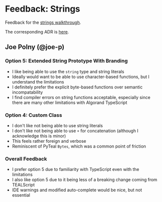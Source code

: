# Feedback: Strings

Feedback for the [strings walkthrough](./../walkthroughs/strings.md).

The corresponding ADR is [here](../../architecture-decisions/2024-05-21_primitive-bytes-and-strings.md).

## Joe Polny (@joe-p)

### Option 5: Extended String Prototype With Branding

- I like being able to use the `string` type and string literals
- Ideally would want to be able to use character-based functions, but I understand the limitations
- I definitely prefer the explicit byte-based functions over semantic incompatability
- I find compiler errors on string functions acceptable, especially since there are many other limitations with Algorand TypeScript

### Option 4: Custom Class

- I don't like not being able to use string literals
- I don't like not being able to use `+` for concatenation (although I acknowledge this is minor)
- This feels rather foreign and verbose
- Reminiscent of PyTeal `Bytes`, which was a common point of friction

### Overall Feedback

- I prefer option 5 due to familiarity with TypeScript even with the limitations
- I also like option 5 due to it being less of a breaking change coming from TEALScript
- IDE warnings and modified auto-complete would be nice, but not essential
